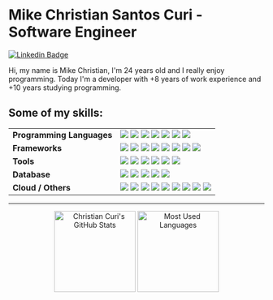 
# Mike Christian Santos Curi - Software Engineer

[![Linkedin Badge](https://img.shields.io/badge/-LinkedIn-blue?style=flat-square&logo=Linkedin&logoColor=white&link=https://www.linkedin.com/in/mike-christian-santos-curi-a9472418b/)](https://www.linkedin.com/in/mike-christian-santos-curi-a9472418b/)

Hi, my name is Mike Christian, I'm 24 years old and I really enjoy programming. Today I'm a developer with +8 years of work experience and +10 years studying programming.

<h2>Some of my skills:</h2>

<table>
    <tr>
        <td><b>Programming Languages<b></td>
        <td>
	        <img src="https://img.shields.io/badge/javascript%20-%23323330.svg?&style=for-the-badge&logo=javascript&logoColor=%23F7DF1E"/>
            <img src="https://img.shields.io/badge/node.js%20-%2343853D.svg?&style=for-the-badge&logo=node.js&logoColor=white"/>
	         <img src="https://img.shields.io/badge/typescript%20-%23007ACC.svg?&style=for-the-badge&logo=typescript&logoColor=white"/>
             <img src="https://img.shields.io/badge/java-%23ED8B00.svg?&style=for-the-badge&logo=java&logoColor=white"/>
             <img src="https://img.shields.io/badge/kotlin-%230095D5.svg?&style=for-the-badge&logo=kotlin&logoColor=white"/>
             <img src="https://img.shields.io/badge/python%20-%2314354C.svg?&style=for-the-badge&logo=python&logoColor=white"/>
             <img src="https://img.shields.io/badge/php-%23777BB4.svg?&style=for-the-badge&logo=php&logoColor=white"/>
        </td>
    </tr>
    <tr>
        <td><b>Frameworks<b></td>
        <td>
            <img src="https://img.shields.io/badge/express.js%20-%23404d59.svg?&style=for-the-badge"/>
            <img src="https://img.shields.io/badge/react%20-%2320232a.svg?&style=for-the-badge&logo=react&logoColor=%2361DAFB"/>
            <img src="https://img.shields.io/badge/react_native%20-%2320232a.svg?&style=for-the-badge&logo=react&logoColor=%2361DAFB"/>
            <img src="https://img.shields.io/badge/bootstrap%20-%23563D7C.svg?&style=for-the-badge&logo=bootstrap&logoColor=white"/>
            <img src="https://img.shields.io/badge/jquery%20-%230769AD.svg?&style=for-the-badge&logo=jquery&logoColor=white"/>
            <img src="https://img.shields.io/badge/angular%20-%23DD0031.svg?&style=for-the-badge&logo=angular&logoColor=white"/>
             <img src="https://img.shields.io/badge/redux%20-%23593d88.svg?&style=for-the-badge&logo=redux&logoColor=white"/>
             <img src="https://img.shields.io/badge/laravel%20-%23FF2D20.svg?&style=for-the-badge&logo=laravel&logoColor=white"/>
        </td>
    </tr>
    <tr>
        <td><b>Tools<b></td>
        <td>
            <img src="https://img.shields.io/badge/figma%20-%23F24E1E.svg?&style=for-the-badge&logo=figma&logoColor=white"/>
            <img src="https://img.shields.io/badge/git%20-%23F05033.svg?&style=for-the-badge&logo=git&logoColor=white"/>
            <img src="https://img.shields.io/badge/github%20-%23121011.svg?&style=for-the-badge&logo=github&logoColor=white"/>
            <img src="https://img.shields.io/badge/gitlab%20-%23181717.svg?&style=for-the-badge&logo=gitlab&logoColor=white"/>
            <img src="https://img.shields.io/badge/CIRCLECI%20-%23161616.svg?&style=for-the-badge&logo=circleci&logoColor=white"/>
            <img src="https://img.shields.io/badge/github%20actions%20-%232671E5.svg?&style=for-the-badge&logo=github%20actions&logoColor=white"/>
        </td>
    </tr>
    <tr>
        <td><b>Database<b></td>
        <td>
             <img src ="https://img.shields.io/badge/MongoDB-%234ea94b.svg?&style=for-the-badge&logo=mongodb&logoColor=white"/>
            <img src="https://img.shields.io/badge/mysql-%2300f.svg?&style=for-the-badge&logo=mysql&logoColor=white"/>
            <img src ="https://img.shields.io/badge/sqlite-%2307405e.svg?&style=for-the-badge&logo=sqlite&logoColor=white"/>
            <img src ="https://img.shields.io/badge/postgres-%23316192.svg?&style=for-the-badge&logo=postgresql&logoColor=white"/>
            <img src ="https://img.shields.io/badge/oracle%20-%23F00000.svg?&style=for-the-badge&logo=oracle&logoColor=white" />
        </td>
    </tr>
    <tr>
        <td><b>Cloud / Others<b></td>
        <td>
            <img src="https://img.shields.io/badge/AWS%20-%23FF9900.svg?&style=for-the-badge&logo=amazon-aws&logoColor=white"/>
            <img src="https://img.shields.io/badge/Google%20Cloud%20-%234285F4.svg?&style=for-the-badge&logo=google-cloud&logoColor=white"/>
            <img src="https://img.shields.io/badge/vercel%20-%23000000.svg?&style=for-the-badge&logo=vercel&logoColor=white"/>
            <img src="https://img.shields.io/badge/nginx%20-%23009639.svg?&style=for-the-badge&logo=nginx&logoColor=white"/>
            <img src="https://img.shields.io/badge/jenkins%20-%232C5263.svg?&style=for-the-badge&logo=jenkins&logoColor=white"/>
            <img src="https://img.shields.io/badge/docker%20-%230db7ed.svg?&style=for-the-badge&logo=docker&logoColor=white"/>
           <img src="https://img.shields.io/badge/kubernetes%20-%23326ce5.svg?&style=for-the-badge&logo=kubernetes&logoColor=white"/>
           <img src="https://img.shields.io/badge/vagrant%20-%231563FF.svg?&style=for-the-badge&logo=vagrant&logoColor=white"/>
           <img src="https://img.shields.io/badge/terraform%20-%235835CC.svg?&style=for-the-badge&logo=terraform&logoColor=white"/>
        </td>
    </tr>
</table>
		
<hr>

<p align="center">
    <img alt="Christian Curi's GitHub Stats" height="160em" src="https://github-readme-stats.vercel.app/api?username=christiancuri&theme=material-palenight&show_icons=true">
    <img alt="Most Used Languages" height="160em" src="https://github-readme-stats.vercel.app/api/top-langs/?username=christiancuri&hide=html&layout=compact&theme=material-palenight&count_private=true">
</p>

